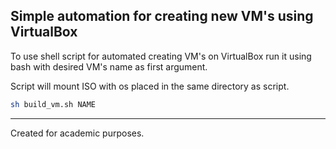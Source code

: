 ## Simple automation for creating new VM's using VirtualBox

To use shell script for automated creating VM's on VirtualBox run it using bash with desired VM's name as first argument.

Script will mount ISO with os placed in the same directory as script.

```bash
sh build_vm.sh NAME
```
***

Created for academic purposes.
